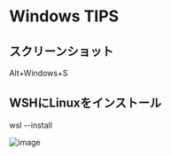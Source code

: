 # Windows TIPS

## スクリーンショット
Alt+Windows+S

## WSHにLinuxをインストール
wsl --install

![image](https://github.com/user-attachments/assets/23c3bce1-19e3-4ec3-a73f-040a0c167048)
